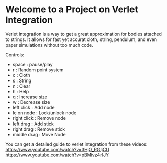 <h1>Welcome to a Project on Verlet Integration</h1>
Verlet integration is a way to get a great approximation for bodies attached to strings.
It allows for fast yet accurat cloth, string, pendulum, and even paper simulations without too much code.

Controls:
 - space       : pause/play
 - r           : Random point system
 - c           : Cloth
 - s           : String
 - n           : Clear
 - h           : Help
 - q           : Increase size
 - w           : Decrease size
 - left click  : Add node
 - lc on node  : Lock/unlock node
 - right click : Remove node
 - left drag   : Add stick
 - right drag  : Remove stick
 - middle drag : Move Node

You can get a detailed guide to verlet integration from these videos:
https://www.youtube.com/watch?v=3HjO_RGIjCU
https://www.youtube.com/watch?v=pBMivz4rIJY
